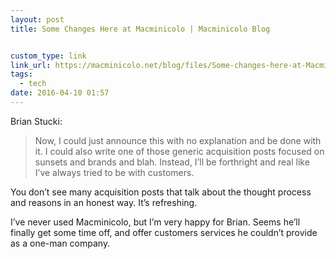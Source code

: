 ```yaml
---
layout: post
title: Some Changes Here at Macminicolo | Macminicolo Blog


custom_type: link
link_url: https://macminicolo.net/blog/files/Some-changes-here-at-Macminicolo.html
tags:
  - tech
date: 2016-04-10 01:57
---
```

Brian Stucki:

> Now, I could just announce this with no explanation and be done with it. I could also write one of those generic acquisition posts focused on sunsets and brands and blah. Instead, I’ll be forthright and real like I’ve always tried to be with customers.

You don’t see many acquisition posts that talk about the thought process and reasons in an honest way. It’s refreshing.

I’ve never used Macminicolo, but I’m very happy for Brian. Seems he’ll finally get some time off, and offer customers services he couldn’t provide as a one-man company.
